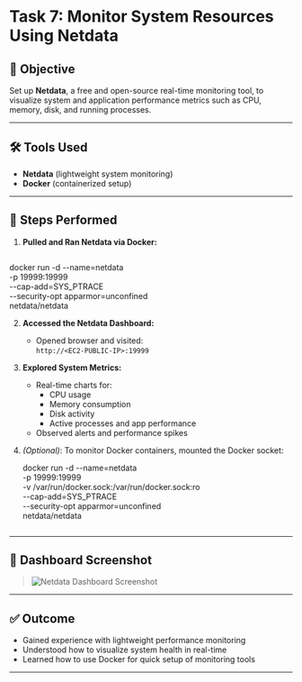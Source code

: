 # Task 7: Monitor System Resources Using Netdata

## 📝 Objective
Set up **Netdata**, a free and open-source real-time monitoring tool, to visualize system and application performance metrics such as CPU, memory, disk, and running processes.

---

## 🛠 Tools Used
- **Netdata** (lightweight system monitoring)
- **Docker** (containerized setup)

---

## 🧩 Steps Performed

1. **Pulled and Ran Netdata via Docker:**

   ```bash
docker run -d --name=netdata \
  -p 19999:19999 \
  --cap-add=SYS_PTRACE \
  --security-opt apparmor=unconfined \
  netdata/netdata
  
   

2. **Accessed the Netdata Dashboard:**
   - Opened browser and visited:  
     `http://<EC2-PUBLIC-IP>:19999`

3. **Explored System Metrics:**
   - Real-time charts for:
     - CPU usage
     - Memory consumption
     - Disk activity
     - Active processes and app performance
   - Observed alerts and performance spikes

4. *(Optional)*: To monitor Docker containers, mounted the Docker socket:
   
   docker run -d --name=netdata \
     -p 19999:19999 \
     -v /var/run/docker.sock:/var/run/docker.sock:ro \
     --cap-add=SYS_PTRACE \
     --security-opt apparmor=unconfined \
     netdata/netdata
   ```

---

## 📸 Dashboard Screenshot

> ![Netdata Dashboard Screenshot](![image](https://github.com/user-attachments/assets/7a48be0b-9560-4bc5-983d-0737c6597c04)
)

---

## ✅ Outcome
- Gained experience with lightweight performance monitoring
- Understood how to visualize system health in real-time
- Learned how to use Docker for quick setup of monitoring tools

---

